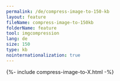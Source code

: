 ```yaml
---
permalink: /de/compress-image-to-150-kb
layout: feature
fileName: compress-image-to-150kb
folderName: feature
tool: imgcompression
lang: de
size: 150
type: kb
nointernationalization: true
---
```

{%- include compress-image-to-X.html -%}       
